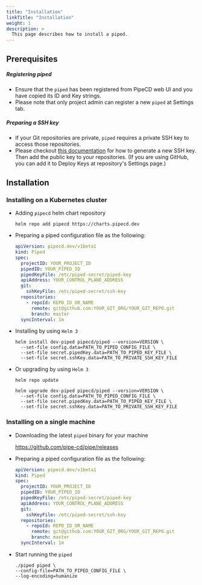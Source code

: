 ```yaml
---
title: "Installation"
linkTitle: "Installation"
weight: 1
description: >
  This page describes how to install a piped.
---
```


## Prerequisites

##### Registering piped
- Ensure that the `piped` has been registered from PipeCD web UI and you have copied its ID and Key strings.
- Please note that only project admin can register a new `piped` at Settings tab.

##### Preparing a SSH key
- If your Git repositories are private, `piped` requires a private SSH key to access those repositories.
- Please checkout [this documentation](https://help.github.com/en/github/authenticating-to-github/generating-a-new-ssh-key-and-adding-it-to-the-ssh-agent) for how to generate a new SSH key. Then add the public key to your repositories. (If you are using GitHub, you can add it to Deploy Keys at repository's Settings page.)

## Installation

### Installing on a Kubernetes cluster

- Adding `pipecd` helm chart repository

  ```
  helm repo add pipecd https://charts.pipecd.dev
  ```

- Preparing a piped configuration file as the following:

  ``` yaml
  apiVersion: pipecd.dev/v1beta1
  kind: Piped
  spec:
    projectID: YOUR_PROJECT_ID
    pipedID: YOUR_PIPED_ID
    pipedKeyFile: /etc/piped-secret/piped-key
    apiAddress: YOUR_CONTROL_PLANE_ADDRESS
    git:
      sshKeyFile: /etc/piped-secret/ssh-key
    repositories:
      - repoId: REPO_ID_OR_NAME
        remote: git@github.com:YOUR_GIT_ORG/YOUR_GIT_REPO.git
        branch: master
    syncInterval: 1m
  ```

- Installing by using `Helm 3`

  ``` console
  helm install dev-piped pipecd/piped --version=VERSION \
    --set-file config.data=PATH_TO_PIPED_CONFIG_FILE \
    --set-file secret.pipedKey.data=PATH_TO_PIPED_KEY_FILE \
    --set-file secret.sshKey.data=PATH_TO_PRIVATE_SSH_KEY_FILE
  ```

- Or upgrading by using `Helm 3`

  ``` console
  helm repo update

  helm upgrade dev-piped pipecd/piped --version=VERSION \
    --set-file config.data=PATH_TO_PIPED_CONFIG_FILE \
    --set-file secret.pipedKey.data=PATH_TO_PIPED_KEY_FILE \
    --set-file secret.sshKey.data=PATH_TO_PRIVATE_SSH_KEY_FILE
  ```

### Installing on a single machine

- Downloading the latest `piped` binary for your machine

  https://github.com/pipe-cd/pipe/releases

- Preparing a piped configuration file as the following:

  ``` yaml
  apiVersion: pipecd.dev/v1beta1
  kind: Piped
  spec:
    projectID: YOUR_PROJECT_ID
    pipedID: YOUR_PIPED_ID
    pipedKeyFile: /etc/piped-secret/piped-key
    apiAddress: YOUR_CONTROL_PLANE_ADDRESS
    git:
      sshKeyFile: /etc/piped-secret/ssh-key
    repositories:
      - repoId: REPO_ID_OR_NAME
        remote: git@github.com:YOUR_GIT_ORG/YOUR_GIT_REPO.git
        branch: master
    syncInterval: 1m
  ```

- Start running the `piped`

  ``` console
  ./piped piped \
  --config-file=PATH_TO_PIPED_CONFIG_FILE \
  --log-encoding=humanize
  ```
